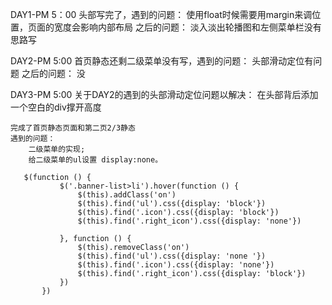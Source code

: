 DAY1-PM 5：00
    头部写完了，遇到的问题：
        使用float时候需要用margin来调位置，页面的宽度会影响内部布局
    之后的问题：
    淡入淡出轮播图和左侧菜单栏没有思路写
    
DAY2-PM 5:00
    首页静态还剩二级菜单没有写，遇到的问题：
         头部滑动定位有问题
     之后的问题：
        没
  
DAY3-PM 5:00
    关于DAY2的遇到的头部滑动定位问题以解决：
    在头部背后添加一个空白的div撑开高度
    
    完成了首页静态页面和第二页2/3静态
    遇到的问题：
        二级菜单的实现;
        给二级菜单的ul设置 display:none。
        
       $(function () {
               $('.banner-list>li').hover(function () {
                   $(this).addClass('on')
                   $(this).find('ul').css({display: 'block'})
                   $(this).find('.icon').css({display: 'block'})
                   $(this).find('.right_icon').css({display: 'none'})
       
               }, function () {
                   $(this).removeClass('on')
                   $(this).find('ul').css({display: 'none '})
                   $(this).find('.icon').css({display: 'none'})
                   $(this).find('.right_icon').css({display: 'block'})
               })
           })
        
    